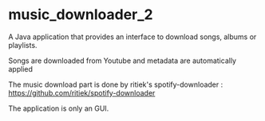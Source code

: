 # music_downloader_2

A Java application that provides an interface to download songs, albums or playlists.

Songs are downloaded from Youtube and metadata are automatically applied

The music download part is done by ritiek's spotify-downloader : https://github.com/ritiek/spotify-downloader


The application is only an GUI.
